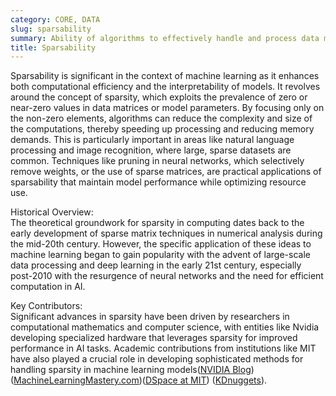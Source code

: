 ```yaml
---
category: CORE, DATA
slug: sparsability
summary: Ability of algorithms to effectively handle and process data matrices where most elements are zero (sparse), improving computational efficiency and memory usage.
title: Sparsability
---
```


Sparsability is significant in the context of machine learning as it enhances both computational efficiency and the interpretability of models. It revolves around the concept of sparsity, which exploits the prevalence of zero or near-zero values in data matrices or model parameters. By focusing only on the non-zero elements, algorithms can reduce the complexity and size of the computations, thereby speeding up processing and reducing memory demands. This is particularly important in areas like natural language processing and image recognition, where large, sparse datasets are common. Techniques like pruning in neural networks, which selectively remove weights, or the use of sparse matrices, are practical applications of sparsability that maintain model performance while optimizing resource use.

Historical Overview:  
The theoretical groundwork for sparsity in computing dates back to the early development of sparse matrix techniques in numerical analysis during the mid-20th century. However, the specific application of these ideas to machine learning began to gain popularity with the advent of large-scale data processing and deep learning in the early 21st century, especially post-2010 with the resurgence of neural networks and the need for efficient computation in AI.

Key Contributors:  
Significant advances in sparsity have been driven by researchers in computational mathematics and computer science, with entities like Nvidia developing specialized hardware that leverages sparsity for improved performance in AI tasks. Academic contributions from institutions like MIT have also played a crucial role in developing sophisticated methods for handling sparsity in machine learning models​ ([NVIDIA Blog](https://blogs.nvidia.com/blog/sparsity-ai-inference/))​​ ([MachineLearningMastery.com](https://machinelearningmastery.com/sparse-matrices-for-machine-learning/))​​ ([DSpace at MIT](https://dspace.mit.edu/handle/1721.1/143157))​​ ([KDnuggets](https://www.kdnuggets.com/2021/01/sparse-features-machine-learning-models.html))​.